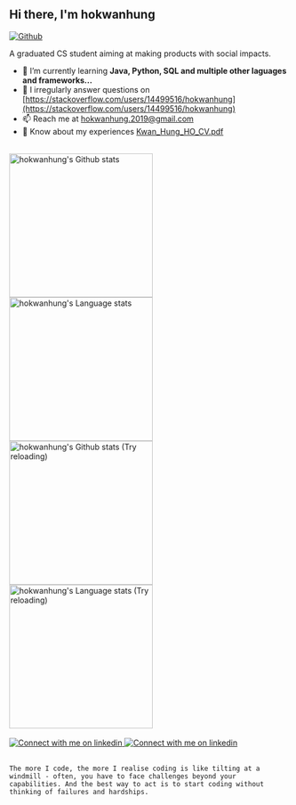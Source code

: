 <h2>Hi there, I'm hokwanhung</h1>

[![Github](https://img.shields.io/github/followers/travrs629?label=Follow&style=social)](https://github.com/travrs629)

A graduated CS student aiming at making products with social impacts.
- 🌱 I’m currently learning **Java, Python, SQL and multiple other laguages and frameworks...**
- 📝 I irregularly answer questions on [https://stackoverflow.com/users/14499516/hokwanhung](https://stackoverflow.com/users/14499516/hokwanhung)
- 📫 Reach me at hokwanhung.2019@gmail.com
- 📄 Know about my experiences [Kwan_Hung_HO_CV.pdf](https://github.com/travrs629/travrs629/raw/main/Kwan_Hung_HO_CV_202308.pdf)

<br />

<!-- Light Mode -->
<div align="left">
  <a href="https://github.com/anuraghazra/github-readme-stats#gh-light-mode-only">
    <img height=258 src="https://github-readme-stats-git-master-travrs629.vercel.app/api?username=travrs629&show_icons=true&include_all_commits=true&exclude_repo=github-readme-stats&role=owner,collaborator&line_height=25&card_width=347&theme=default&hide_border=true&show=reviews,discussions_started,discussions_answered&rank_icon=percentile&cache_seconds=7200#gh-light-mode-only)](https://github.com/travrs629/github-readme-stats" alt="hokwanhung's Github stats"/>
  </a>
  <a href="https://github.com/anuraghazra/github-readme-stats#gh-light-mode-only">
    <img height=258 src="https://github-readme-stats-git-master-travrs629.vercel.app/api/top-langs/?username=travrs629&count_private=true&langs_count=12&role=owner,collaborator&layout=compact&hide_border=true&theme=default#gh-light-mode-only" alt="hokwanhung's Language stats"/>
  </a>
</div>


<!-- Dark Mode -->
<div align="left">
  <a href="https://github.com/anuraghazra/github-readme-stats#gh-dark-mode-only">
    <img height=258 src="https://github-readme-stats-git-master-travrs629.vercel.app/api?username=travrs629&show_icons=true&include_all_commits=true&exclude_repo=github-readme-stats&role=owner,collaborator&line_height=25&card_width=347&theme=tokyonight&hide_border=true&show=reviews,discussions_started,discussions_answered&rank_icon=percentile&cache_seconds=7200#gh-dark-mode-only)](https://github.com/travrs629/github-readme-stats" alt="hokwanhung's Github stats (Try reloading)"/>
  </a>
  <a href="https://github.com/anuraghazra/github-readme-stats#gh-dark-mode-only">
    <img height=258 src="https://github-readme-stats-git-master-travrs629.vercel.app/api/top-langs/?username=travrs629&count_private=true&langs_count=12&role=owner,collaborator&layout=compact&hide_border=true&theme=tokyonight#gh-dark-mode-only" alt="hokwanhung's Language stats (Try reloading)"/>
  </a>
</div>

<br />

<!-- Social button -->
<div>
  <!-- Social button 1 -->
  <a href="https://www.linkedin.com/in/kwan-hung-ho-b13249228#gh-light-mode-only">
    <img src="https://img.shields.io/badge/LinkedIn-3572A5?style=for-the-badge&logo=linkedin&logoColor=white#gh-light-mode-only" alt="Connect with me on linkedin" />
  </a>
  <a href="https://www.linkedin.com/in/kwan-hung-ho-b13249228#gh-dark-mode-only">
    <img src="https://img.shields.io/badge/LinkedIn-ffffff?style=for-the-badge&logo=linkedin&logoColor=0690FA#gh-dark-mode-only" alt="Connect with me on linkedin" />
  </a>
</div>

<br>

`The more I code, the more I realise coding is like tilting at a windmill - often, you have to face challenges beyond your capabilities. And the best way to act is to start coding without thinking of failures and hardships.`
